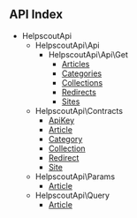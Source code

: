 API Index
---------

* HelpscoutApi
    * HelpscoutApi\Api
        * HelpscoutApi\Api\Get
            * [Articles](HelpscoutApi-Api-Get-Articles.md)
            * [Categories](HelpscoutApi-Api-Get-Categories.md)
            * [Collections](HelpscoutApi-Api-Get-Collections.md)
            * [Redirects](HelpscoutApi-Api-Get-Redirects.md)
            * [Sites](HelpscoutApi-Api-Get-Sites.md)
    * HelpscoutApi\Contracts
        * [ApiKey](HelpscoutApi-Contracts-ApiKey.md)
        * [Article](HelpscoutApi-Contracts-Article.md)
        * [Category](HelpscoutApi-Contracts-Category.md)
        * [Collection](HelpscoutApi-Contracts-Collection.md)
        * [Redirect](HelpscoutApi-Contracts-Redirect.md)
        * [Site](HelpscoutApi-Contracts-Site.md)
    * HelpscoutApi\Params
        * [Article](HelpscoutApi-Params-Article.md)
    * HelpscoutApi\Query
        * [Article](HelpscoutApi-Query-Article.md)

